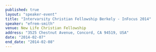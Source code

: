 ```yaml
---
published: true
layout: "speaker-event"
title: "Intervarsity Christian Fellowship Berkely - InFocus 2014"
speaker: "efrem-smith"
venue: New Life Christian Fellowship
address: "3525 Chestnut Avenue, Concord, CA 94519, USA"
date: "2014-02-07"
end_date: "2014-02-08"
---
```


